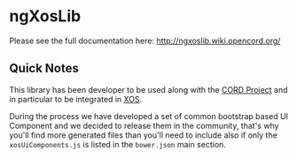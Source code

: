 # ngXosLib

Please see the full documentation here:
http://ngxoslib.wiki.opencord.org/

## Quick Notes

This library has been developer to be used along with the [CORD Project](http://opencord.org/) and in particular to be integrated in [XOS](http://guide.xosproject.org/).

During the process we have developed a set of common bootstrap based UI Component and we decided to release them in the community, that's why you'll find more generated files than you'll need to include also if only the `xosUiComponents.js` is listed in the `bower.json` main section.
